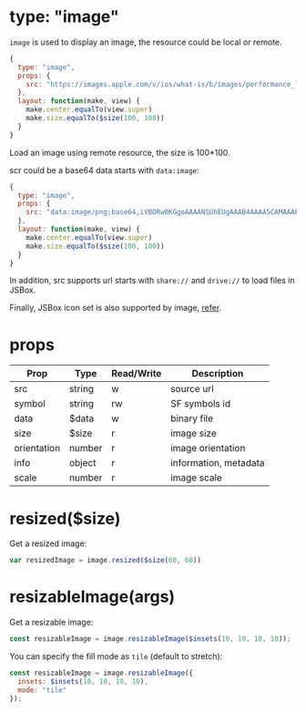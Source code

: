 # type: "image"

`image` is used to display an image, the resource could be local or remote.

```js
{
  type: "image",
  props: {
    src: "https://images.apple.com/v/ios/what-is/b/images/performance_large.jpg"
  },
  layout: function(make, view) {
    make.center.equalTo(view.super)
    make.size.equalTo($size(100, 100))
  }
}
```

Load an image using remote resource, the size is 100*100.

scr could be a base64 data starts with `data:image`:

```js
{
  type: "image",
  props: {
    src: "data:image/png;base64,iVBORw0KGgoAAAANSUhEUgAAAB4AAAASCAMAAAB7LJ7rAAAANlBMVEUAAABnZ2dmZmZmZmZnZ2dmZmZmZmZmZmZnZ2dnZ2dnZ2dmZmZoaGhnZ2dnZ2dubm5paWlmZmbvpwLOAAAAEXRSTlMA9h6lQ95r4cmLdHNbTzksJ9o8+Y0AAABcSURBVCjPhc1JDoAwFAJQWus8cv/LqkkjMXwjCxa8BfjLWuI9L/nqhmwiLYnpAMjqpuQMDI+bcgNyW921A+Sxyl3NXeWu7lL3WOXS0Ck1N3WXut/HEz6z92l8Lyf1mAh1wPbVFAAAAABJRU5ErkJggg=="
  },
  layout: function(make, view) {
    make.center.equalTo(view.super)
    make.size.equalTo($size(100, 100))
  }
}
```

In addition, src supports url starts with `share://` and `drive://` to load files in JSBox.

Finally, JSBox icon set is also supported by image, [refer](en/data/method.md?id=iconcode-color-size).

# props

Prop | Type | Read/Write | Description
---|---|---|---
src | string | w | source url
symbol | string | rw | SF symbols id
data | $data | w | binary file
size | $size | r | image size
orientation | number | r | image orientation
info | object | r | information, metadata
scale | number | r | image scale

# resized($size)

Get a resized image:

```js
var resizedImage = image.resized($size(60, 60))
```

# resizableImage(args)

Get a resizable image:

```js
const resizableImage = image.resizableImage($insets(10, 10, 10, 10));
```

You can specify the fill mode as `tile` (default to stretch):

```js
const resizableImage = image.resizableImage({
  insets: $insets(10, 10, 10, 10),
  mode: "tile"
});
```